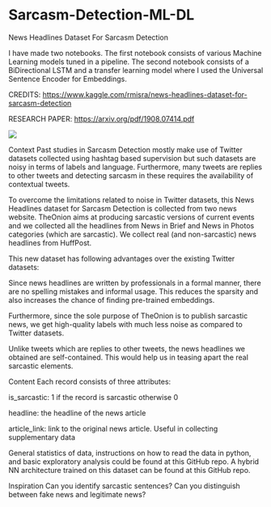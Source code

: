 # Sarcasm-Detection-ML-DL
News Headlines Dataset For Sarcasm Detection

I have made two notebooks.
The first notebook consists of various Machine Learning models tuned in a pipeline.
The second notebook consists of a BiDirectional LSTM and a transfer learning model where I used the Universal Sentence Encoder for Embeddings.

CREDITS: https://www.kaggle.com/rmisra/news-headlines-dataset-for-sarcasm-detection

RESEARCH PAPER: https://arxiv.org/pdf/1908.07414.pdf

<img src = https://www.storypick.com/wp-content/uploads/2015/08/Chandler-Cover-1024x576.jpg >

Context
Past studies in Sarcasm Detection mostly make use of Twitter datasets collected using hashtag based supervision but such datasets are noisy in terms of labels and language. Furthermore, many tweets are replies to other tweets and detecting sarcasm in these requires the availability of contextual tweets.

To overcome the limitations related to noise in Twitter datasets, this News Headlines dataset for Sarcasm Detection is collected from two news website. TheOnion aims at producing sarcastic versions of current events and we collected all the headlines from News in Brief and News in Photos categories (which are sarcastic). We collect real (and non-sarcastic) news headlines from HuffPost.

This new dataset has following advantages over the existing Twitter datasets:

Since news headlines are written by professionals in a formal manner, there are no spelling mistakes and informal usage. This reduces the sparsity and also increases the chance of finding pre-trained embeddings.

Furthermore, since the sole purpose of TheOnion is to publish sarcastic news, we get high-quality labels with much less noise as compared to Twitter datasets.

Unlike tweets which are replies to other tweets, the news headlines we obtained are self-contained. This would help us in teasing apart the real sarcastic elements.

Content
Each record consists of three attributes:

is_sarcastic: 1 if the record is sarcastic otherwise 0

headline: the headline of the news article

article_link: link to the original news article. Useful in collecting supplementary data

General statistics of data, instructions on how to read the data in python, and basic exploratory analysis could be found at this GitHub repo. A hybrid NN architecture trained on this dataset can be found at this GitHub repo.

Inspiration
Can you identify sarcastic sentences? Can you distinguish between fake news and legitimate news?
